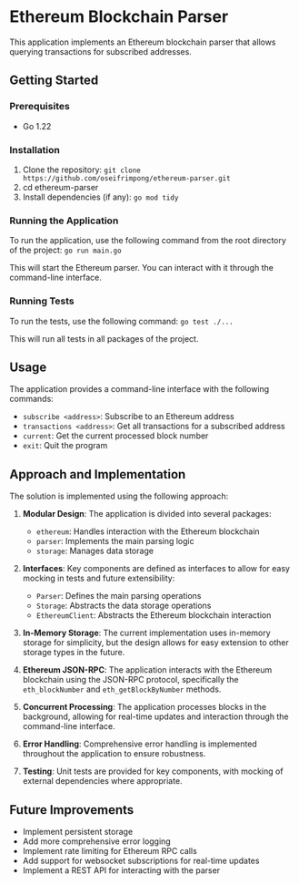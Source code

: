 # Ethereum Blockchain Parser

This application implements an Ethereum blockchain parser that allows querying transactions for subscribed addresses.

## Getting Started

### Prerequisites

- Go 1.22

### Installation

1. Clone the repository:
   `git clone https://github.com/oseifrimpong/ethereum-parser.git`
2. cd ethereum-parser
3. Install dependencies (if any): `go mod tidy`

### Running the Application

To run the application, use the following command from the root directory of the project:
`go run main.go`

This will start the Ethereum parser. You can interact with it through the command-line interface.

### Running Tests

To run the tests, use the following command: `go test ./...`

This will run all tests in all packages of the project.

## Usage

The application provides a command-line interface with the following commands:

- `subscribe <address>`: Subscribe to an Ethereum address
- `transactions <address>`: Get all transactions for a subscribed address
- `current`: Get the current processed block number
- `exit`: Quit the program

## Approach and Implementation

The solution is implemented using the following approach:

1. **Modular Design**: The application is divided into several packages:
   - `ethereum`: Handles interaction with the Ethereum blockchain
   - `parser`: Implements the main parsing logic
   - `storage`: Manages data storage

2. **Interfaces**: Key components are defined as interfaces to allow for easy mocking in tests and future extensibility:
   - `Parser`: Defines the main parsing operations
   - `Storage`: Abstracts the data storage operations
   - `EthereumClient`: Abstracts the Ethereum blockchain interaction

3. **In-Memory Storage**: The current implementation uses in-memory storage for simplicity, but the design allows for easy extension to other storage types in the future.

4. **Ethereum JSON-RPC**: The application interacts with the Ethereum blockchain using the JSON-RPC protocol, specifically the `eth_blockNumber` and `eth_getBlockByNumber` methods.

5. **Concurrent Processing**: The application processes blocks in the background, allowing for real-time updates and interaction through the command-line interface.

6. **Error Handling**: Comprehensive error handling is implemented throughout the application to ensure robustness.

7. **Testing**: Unit tests are provided for key components, with mocking of external dependencies where appropriate.

## Future Improvements

- Implement persistent storage
- Add more comprehensive error logging
- Implement rate limiting for Ethereum RPC calls
- Add support for websocket subscriptions for real-time updates
- Implement a REST API for interacting with the parser
